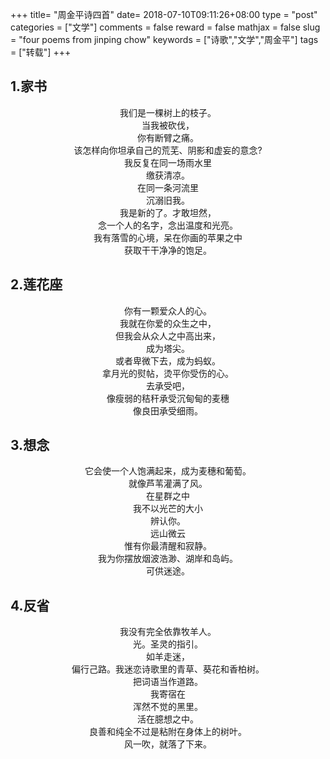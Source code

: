 +++
title= "周金平诗四首"
date= 2018-07-10T09:11:26+08:00
type = "post"
categories = ["文学"]
comments = false
reward = false
mathjax = false
slug = "four poems from jinping chow"
keywords = ["诗歌","文学","周金平"]
tags = ["转载"]
+++

## 1.家书
<center>

我们是一棵树上的枝子。<br>
当我被砍伐，<br>
你有断臂之痛。<br>
该怎样向你坦承自己的荒芜、阴影和虚妄的意念?<br>
我反复在同一场雨水里<br>
缴获清凉。<br>
在同一条河流里<br>
沉溺旧我。<br>
我是新的了。才敢坦然，<br>
念一个人的名字，念出温度和光亮。<br>
我有落雪的心境，呆在你画的苹果之中<br>
获取干干净净的饱足。<br>

</center>

## 2.莲花座
<center>

你有一颗爱众人的心。<br>
我就在你爱的众生之中，<br>
但我会从众人之中高出来，<br>
成为塔尖。<br>
或者卑微下去，成为蚂蚁。<br>
拿月光的熨帖，烫平你受伤的心。<br>
去承受吧，<br>
像瘦弱的秸秆承受沉甸甸的麦穗<br>
像良田承受细雨。<br>
</center>

## 3.想念
<center>

它会使一个人饱满起来，成为麦穗和葡萄。<br>
就像芦苇灌满了风。<br>
在星群之中<br>
我不以光芒的大小<br>
辨认你。<br>
远山微云<br>
惟有你最清醒和寂静。<br>
我为你摆放烟波浩渺、湖岸和岛屿。<br>
可供迷途。<br>
</center>

## 4.反省
<center>

我没有完全依靠牧羊人。<br>
光。圣灵的指引。<br>
如羊走迷，<br>
偏行己路。我迷恋诗歌里的青草、葵花和香柏树。<br>
把词语当作道路。<br>
我寄宿在<br>
浑然不觉的黑里。<br>
活在臆想之中。<br>
良善和纯全不过是粘附在身体上的树叶。<br>
风一吹，就落了下来。<br>
</center>
